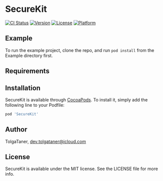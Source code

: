 # SecureKit

[![CI Status](https://img.shields.io/travis/TolgaTaner/SecureKit.svg?style=flat)](https://travis-ci.org/TolgaTaner/SecureKit)
[![Version](https://img.shields.io/cocoapods/v/SecureKit.svg?style=flat)](https://cocoapods.org/pods/SecureKit)
[![License](https://img.shields.io/cocoapods/l/SecureKit.svg?style=flat)](https://cocoapods.org/pods/SecureKit)
[![Platform](https://img.shields.io/cocoapods/p/SecureKit.svg?style=flat)](https://cocoapods.org/pods/SecureKit)

## Example

To run the example project, clone the repo, and run `pod install` from the Example directory first.

## Requirements

## Installation

SecureKit is available through [CocoaPods](https://cocoapods.org). To install
it, simply add the following line to your Podfile:

```ruby
pod 'SecureKit'
```

## Author

TolgaTaner, dev.tolgataner@icloud.com

## License

SecureKit is available under the MIT license. See the LICENSE file for more info.
